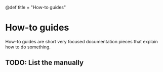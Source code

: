 @def title = "How-to guides"

# How-to guides

How-to guides are short very focused documentation pieces that explain how to do something.

## TODO: List the manually